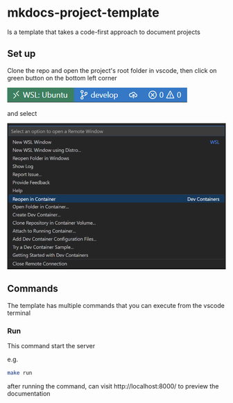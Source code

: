 # mkdocs-project-template

Is a template that takes a code-first approach to document projects

## Set up

Clone the repo and open the project's root folder in vscode, then click on green button on the bottom left corner

![open-remote-window](assets/vscode-devcontainers/remote-window-btn.png)

and select 

![reopen-in-container](assets/vscode-devcontainers/reopen-in-container.png)

## Commands

The template has multiple commands that you can execute from the vscode terminal

### Run

This command start the server

e.g.
```bash
make run
```

after running the command, can visit http://localhost:8000/ to preview the documentation